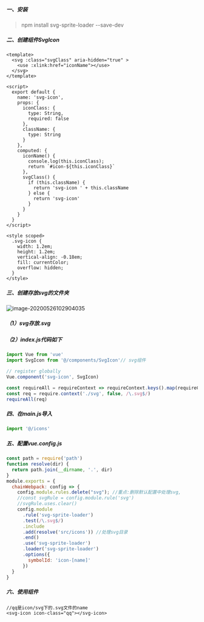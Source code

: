 ##### 一、安装

> npm install svg-sprite-loader --save-dev

##### 二、创建组件SvgIcon

`````vue
<template>
  <svg :class="svgClass" aria-hidden="true" >
    <use :xlink:href="iconName"></use>
  </svg>
</template>

<script>
  export default {
    name: 'svg-icon',
    props: {
      iconClass: {
        type: String,
        required: false
      },
      className: {
        type: String
      }
    },
    computed: {
      iconName() {
        console.log(this.iconClass);
        return `#icon-${this.iconClass}`
      },
      svgClass() {
        if (this.className) {
          return 'svg-icon ' + this.className
        } else {
          return 'svg-icon'
        }
      }
    }
  }
</script>

<style scoped>
  .svg-icon {
    width: 1.2em;
    height: 1.2em;
    vertical-align: -0.18em;
    fill: currentColor;
    overflow: hidden;
  }
</style>
`````

##### 三、创建存放svg的文件夹

![image-20200526102904035](C:\Users\admin\AppData\Roaming\Typora\typora-user-images\image-20200526102904035.png)

##### （1）svg存放.svg

##### （2）index.js代码如下

`````javascript
import Vue from 'vue'
import SvgIcon from '@/components/SvgIcon'// svg组件

// register globally
Vue.component('svg-icon', SvgIcon)

const requireAll = requireContext => requireContext.keys().map(requireContext)
const req = require.context('./svg', false, /\.svg$/)
requireAll(req)
`````

##### 四、在main.js导入

`````javascript
import '@/icons'
`````

##### 五、配置vue.config.js

````javascript
const path = require('path')
function resolve(dir) {
  return path.join(__dirname, '.', dir)
}
module.exports = {
  chainWebpack: config => {
    config.module.rules.delete("svg"); //重点:删除默认配置中处理svg,
    //const svgRule = config.module.rule('svg')
    //svgRule.uses.clear()
    config.module
      .rule('svg-sprite-loader')
      .test(/\.svg$/)
      .include
      .add(resolve('src/icons')) //处理svg目录
      .end()
      .use('svg-sprite-loader')
      .loader('svg-sprite-loader')
      .options({
        symbolId: 'icon-[name]'
      })
  }
}
````

##### 六、使用组件<svg-icon></svg-icon>

````vue
//qq是icon/svg下的.svg文件的name
<svg-icon icon-class="qq"></svg-icon>
````

